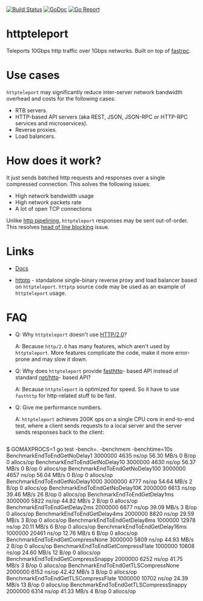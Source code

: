 [![Build Status](https://travis-ci.org/valyala/httpteleport.svg)](https://travis-ci.org/valyala/httpteleport)
[![GoDoc](https://godoc.org/github.com/valyala/httpteleport?status.svg)](http://godoc.org/github.com/valyala/httpteleport)
[![Go Report](https://goreportcard.com/badge/github.com/valyala/httpteleport)](https://goreportcard.com/report/github.com/valyala/httpteleport)

# httpteleport

Teleports 10Gbps http traffic over 1Gbps networks.
Built on top of [fastrpc](https://github.com/valyala/fastrpc).


# Use cases

`httpteleport` may significantly reduce inter-server network bandwidth overhead
and costs for the following cases:

- RTB servers.
- HTTP-based API servers (aka REST, JSON, JSON-RPC or HTTP-RPC services
  and microservices).
- Reverse proxies.
- Load balancers.


# How does it work?

It just sends batched http requests and responses over a single compressed
connection. This solves the following issues:

- High network bandwidth usage
- High network packets rate
- A lot of open TCP connections


Unlike [http pipelining](https://en.wikipedia.org/wiki/HTTP_pipelining),
`httpteleport` responses may be sent out-of-order.
This resolves [head of line blocking](https://en.wikipedia.org/wiki/Head-of-line_blocking) issue.


# Links

* [Docs](https://godoc.org/github.com/valyala/httpteleport)

* [httptp](https://github.com/valyala/httpteleport/tree/master/cmd/httptp) -
  standalone single-binary reverse proxy and load balancer based
  on `httpteleport`. `httptp` source code may be used as an example
  of `httpteleport` usage.


# FAQ

* Q: Why `httpteleport` doesn't use [HTTP/2.0](https://en.wikipedia.org/wiki/HTTP/2)?

  A: Because `http/2.0` has many features, which aren't used by `httpteleport`.
     More features complicate the code, make it more error-prone and may slow
     it down.

* Q: Why does `httpteleport` provide [fasthttp](https://github.com/valyala/fasthttp)-
     based API instead of standard [net/http](https://golang.org/pkg/net/http/)-
     based API?

  A: Because `httpteleport` is optimized for speed. So it have to use `fasthttp`
     for http-related stuff to be fast.

* Q: Give me performance numbers.

  A: `httpteleport` achieves 200K qps on a single CPU core in end-to-end test,
     where a client sends requests to a local server and the server sends
     responses back to the client:

  ```
$ GOMAXPROCS=1 go test -bench=. -benchmem -benchtime=10s
BenchmarkEndToEndGetNoDelay1       	 3000000	      4635 ns/op	  56.30 MB/s	       0 B/op	       0 allocs/op
BenchmarkEndToEndGetNoDelay10      	 3000000	      4630 ns/op	  56.37 MB/s	       0 B/op	       0 allocs/op
BenchmarkEndToEndGetNoDelay100     	 3000000	      4657 ns/op	  56.04 MB/s	       0 B/op	       0 allocs/op
BenchmarkEndToEndGetNoDelay1000    	 3000000	      4777 ns/op	  54.64 MB/s	       2 B/op	       0 allocs/op
BenchmarkEndToEndGetNoDelay10K     	 2000000	      6613 ns/op	  39.46 MB/s	      26 B/op	       0 allocs/op
BenchmarkEndToEndGetDelay1ms       	 3000000	      5822 ns/op	  44.82 MB/s	       2 B/op	       0 allocs/op
BenchmarkEndToEndGetDelay2ms       	 2000000	      6677 ns/op	  39.09 MB/s	       3 B/op	       0 allocs/op
BenchmarkEndToEndGetDelay4ms       	 2000000	      8820 ns/op	  29.59 MB/s	       3 B/op	       0 allocs/op
BenchmarkEndToEndGetDelay8ms       	 1000000	     12978 ns/op	  20.11 MB/s	       6 B/op	       0 allocs/op
BenchmarkEndToEndGetDelay16ms      	 1000000	     20461 ns/op	  12.76 MB/s	       6 B/op	       0 allocs/op
BenchmarkEndToEndGetCompressNone   	 3000000	      5809 ns/op	  44.93 MB/s	       2 B/op	       0 allocs/op
BenchmarkEndToEndGetCompressFlate  	 1000000	     10608 ns/op	  24.60 MB/s	      12 B/op	       0 allocs/op
BenchmarkEndToEndGetCompressSnappy 	 2000000	      6252 ns/op	  41.75 MB/s	       3 B/op	       0 allocs/op
BenchmarkEndToEndGetTLSCompressNone   	 2000000	      6152 ns/op	  42.42 MB/s	       3 B/op	       0 allocs/op
BenchmarkEndToEndGetTLSCompressFlate  	 1000000	     10702 ns/op	  24.39 MB/s	      13 B/op	       0 allocs/op
BenchmarkEndToEndGetTLSCompressSnappy 	 2000000	      6314 ns/op	  41.33 MB/s	       4 B/op	       0 allocs/op
```

